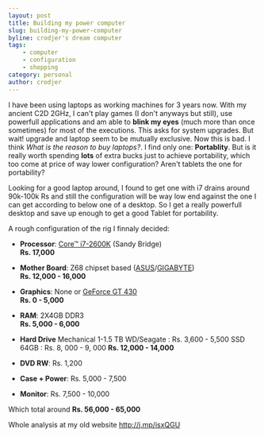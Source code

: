 ```yaml
---
layout: post
title: Building my power computer
slug: building-my-power-computer
byline: crodjer's dream computer
tags:
    - computer
    - configuration
    - shopping
category: personal
author: crodjer
---
```


I have been using laptops as working machines for 3 years now. With my ancient
C2D 2GHz, I can't play games (I don't anyways but still), use powerfull
applications and am able to **blink my eyes** (much more than once sometimes)
for most of the executions. This asks for system upgrades. But wait! upgrade
and laptop seem to be mutually exclusive. Now this is bad. I think *What is
the reason to buy laptops?*. I find only one: **Portablity**. But is it really
worth spending **lots** of extra bucks just to achieve portability, which too
come at price of way lower configuration? Aren't tablets the one for portability?  

Looking for a good laptop around, I found to get one with i7 drains around
90k-100k Rs and still the configuration will be way low end against the one
I can get according to below one of a desktop. So I get a really powerfull
desktop and save up enough to get a good Tablet for portability.

A rough configuration of the rig I finnaly decided:

 - **Processor**: [Core™ i7-2600K](http://j.mp/kYM47y) (Sandy Bridge)  
   **Rs. 17,000**

 - **Mother Board**: Z68 chipset based ([ASUS](http://j.mp/k3kM8f)/[GIGABYTE](http://j.mp/mnvdYo))  
   **Rs. 12,000 - 16,000**

 - **Graphics**: None or [GeForce GT 430](http://j.mp/iSqbvu)  
   **Rs. 0 - 5,000**

 - **RAM**: 2X4GB DDR3  
   **Rs. 5,000 - 6,000**

 - **Hard Drive**
   Mechanical 1-1.5 TB WD/Seagate : Rs. 3,600 - 5,500
   SSD 64GB : Rs. 8, 000 - 9, 000
   **Rs. 12,000 - 14,000**

 - **DVD RW**: Rs. 1,200

 - **Case + Power**: Rs. 5,000 - 7,500

 - **Monitor**: Rs. 7,500 - 10,000

Which total around **Rs. 56,000 - 65,000**

Whole analysis at my old website <http://j.mp/isxQGU>
